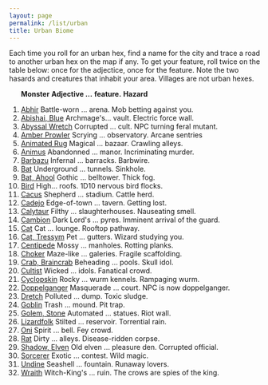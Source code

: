 ```yaml
---
layout: page
permalink: /list/urban
title: Urban Biome
---
```


Each time you roll for an urban hex, find a name for the city and trace a road to another urban hex on the map if any. To get your feature, roll twice on the table below: once for the adjectice, once for the feature. Note the two hasards and creatures that inhabit your area. Villages are not urban hexes.

&nbsp; &nbsp; &nbsp; <span class="a">**Monster**</span> <span class="bb">**Adjective ...**</span> <span class="cc">**feature.**</span> **Hazard**

1. <span class="a">[Abhir](/monsters/abhir)</span> <span class="b">Battle-worn ...</span>  <span class="c">arena.</span> <span class="d">Mob betting against you.</span> 
1. <span class="a">[Abishai, Blue](/monsters/abishai-blue)</span> <span class="b">Archmage's...</span>  <span class="c">vault.</span> <span class="d">Electric force wall.</span> 
1. <span class="a">[Abyssal Wretch](/monsters/abyssal-wretch)</span> <span class="b">Corrupted ...</span>  <span class="c">cult.</span> <span class="d">NPC turning feral mutant.</span> 
1. <span class="a">[Amber Prowler](/monsters/amber-prowler)</span> <span class="b">Scrying ...</span>  <span class="c">observatory.</span> <span class="d">Arcane sentries</span> 
1. <span class="a">[Animated Rug](/monsters/animated-rug)</span> <span class="b">Magical ...</span>  <span class="c">bazaar.</span> <span class="d">Crawling alleys.</span> 
1. <span class="a">[Animus](/monsters/animus)</span> <span class="b">Abandonned ...</span>  <span class="c">manor.</span> <span class="d">Incriminating murder.</span> 
1. <span class="a">[Barbazu](/monsters/barbazu)</span> <span class="b">Infernal ...</span>  <span class="c">barracks.</span> <span class="d">Barbwire.</span> 
1. <span class="a">[Bat](/monsters/bat)</span> <span class="b">Underground ...</span>  <span class="c">tunnels.</span> <span class="d">Sinkhole.</span>
1. <span class="a">[Bat, Ahool](/monsters/bat)</span> <span class="b">Gothic ...</span>  <span class="c">belltower.</span> <span class="d">Thick fog.</span>
1. <span class="a">[Bird](/monsters/bird)</span> <span class="b">High...</span>  <span class="c">roofs.</span> <span class="d">1D10 nervous bird flocks.</span>
1. <span class="a">[Cacus](/monsters/cacus)</span> <span class="b">Shepherd ...</span>  <span class="c">stadium.</span> <span class="d">Cattle herd.</span>
1. <span class="a">[Cadejo](/monsters/cadejo)</span> <span class="b">Edge-of-town ...</span>  <span class="c">tavern.</span> <span class="d">Getting lost.</span>
1. <span class="a">[Calytaur](/monsters/calytaur)</span> <span class="b">Filthy ...</span>  <span class="c">slaughterhouses.</span> <span class="d">Nauseating smell.</span>
1. <span class="a">[Cambion](/monsters/cambion)</span> <span class="b">Dark Lord's ...</span>  <span class="c">pyres.</span> <span class="d">Imminent arrival of the guard.</span>
1. <span class="a">[Cat](/monsters/cat)</span> <span class="b">Cat ...</span>  <span class="c">lounge.</span> <span class="d">Rooftop pathway.</span>
1. <span class="a">[Cat, Tressym](/monsters/cat-tressym)</span> <span class="b">Pet ...</span>  <span class="c">gutters.</span> <span class="d">Wizard studying you.</span>
1. <span class="a">[Centipede](/monsters/centipede)</span> <span class="b">Mossy ...</span>  <span class="c">manholes.</span> <span class="d">Rotting planks.</span>
1. <span class="a">[Choker](/monsters/choker)</span> <span class="b">Maze-like ...</span>  <span class="c">galeries.</span> <span class="d">Fragile scaffolding.</span>
1. <span class="a">[Crab, Braincrab](/monsters/crab-braincrab)</span> <span class="b">Beheading ...</span>  <span class="c">pools.</span> <span class="d">Skull idol.</span>
1. <span class="a">[Cultist](/monsters/cultist)</span> <span class="b">Wicked ...</span>  <span class="c">idols.</span> <span class="d">Fanatical crowd.</span>
1. <span class="a">[Cyclopskin](/monsters/cyclopskin)</span> <span class="b">Rocky ...</span>  <span class="c">wurm kennels.</span> <span class="d">Rampaging wurm.</span>
1. <span class="a">[Doppelganger](/monsters/doppelganger)</span> <span class="b">Masquerade ...</span>  <span class="c">court.</span> <span class="d">NPC is now doppelganger.</span>
1. <span class="a">[Dretch](/monsters/dretch)</span> <span class="b">Polluted ...</span>  <span class="c">dump.</span> <span class="d">Toxic sludge.</span>
1. <span class="a">[Goblin](/monsters/goblin)</span> <span class="b">Trash ...</span>  <span class="c">mound.</span> <span class="d">Pit trap.</span>
1. <span class="a">[Golem, Stone](/monsters/golem-stone)</span> <span class="b">Automated ...</span>  <span class="c">statues.</span> <span class="d">Riot wall.</span>
1. <span class="a">[Lizardfolk](/monsters/lizardfolk)</span> <span class="b">Stilted ...</span>  <span class="c">reservoir.</span> <span class="d">Torrential rain.</span>
1. <span class="a">[Oni](/monsters/oni)</span> <span class="b">Spirit ...</span>  <span class="c">bell.</span> <span class="d">Fey crowd.</span>
1. <span class="a">[Rat](/monsters/rat)</span> <span class="b">Dirty ...</span>  <span class="c">alleys.</span> <span class="d">Disease-ridden corpse.</span>
1. <span class="a">[Shadow, Elven](/monsters/shadow-even)</span> <span class="b">Old elven ...</span>  <span class="c">pleasure den.</span> <span class="d">Corrupted official.</span>
1. <span class="a">[Sorcerer](/monsters/sorcerer)</span> <span class="b">Exotic ...</span>  <span class="c">contest.</span> <span class="d">Wild magic.</span>
1. <span class="a">[Undine](/monsters/undine)</span> <span class="b">Seashell ...</span>  <span class="c">fountain.</span> <span class="d">Runaway lovers.</span>
1. <span class="a">[Wraith](/monsters/wraith)</span> <span class="b">Witch-King's ...</span>  <span class="c">ruin.</span> <span class="d">The crows are spies of the king.</span>
